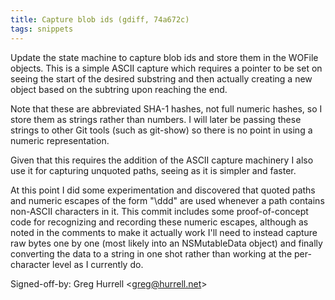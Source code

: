 ```yaml
---
title: Capture blob ids (gdiff, 74a672c)
tags: snippets
---
```


Update the state machine to capture blob ids and store them in the WOFile objects. This is a simple ASCII capture which requires a pointer to be set on seeing the start of the desired substring and then actually creating a new object based on the subtring upon reaching the end.

Note that these are abbreviated SHA-1 hashes, not full numeric hashes, so I store them as strings rather than numbers. I will later be passing these strings to other Git tools (such as git-show) so there is no point in using a numeric representation.

Given that this requires the addition of the ASCII capture machinery I also use it for capturing unquoted paths, seeing as it is simpler and faster.

At this point I did some experimentation and discovered that quoted paths and numeric escapes of the form "\\ddd" are used whenever a path contains non-ASCII characters in it. This commit includes some proof-of-concept code for recognizing and recording these numeric escapes, although as noted in the comments to make it actually work I'll need to instead capture raw bytes one by one (most likely into an NSMutableData object) and finally converting the data to a string in one shot rather than working at the per-character level as I currently do.

Signed-off-by: Greg Hurrell &lt;greg@hurrell.net&gt;
